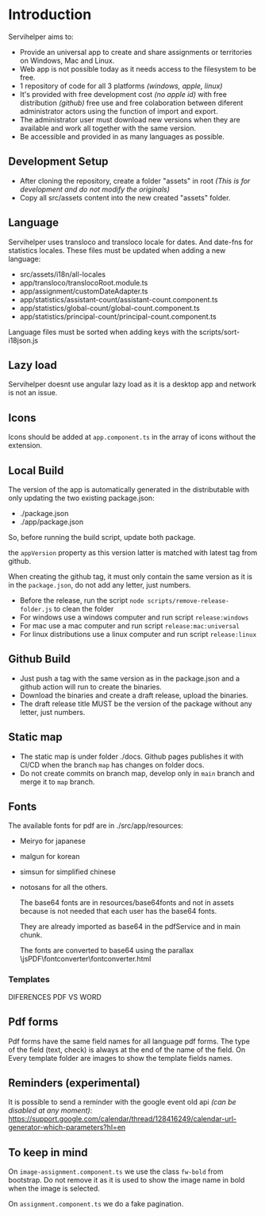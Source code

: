 # Introduction

Servihelper aims to:

- Provide an universal app to create and share assignments or territories on Windows, Mac and Linux.
- Web app is not possible today as it needs access to the filesystem to be free.
- 1 repository of code for all 3 platforms _(windows, apple, linux)_
- It's provided with free development cost _(no apple id)_ with free distribution _(github)_ free use and free colaboration between diferent administrator actors using the function of import and export.
- The administrator user must download new versions when they are available and work all together with the same version.
- Be accessible and provided in as many languages as possible.

## Development Setup

- After cloning the repository, create a folder "assets" in root _(This is for development and do not modify the originals)_
- Copy all src/assets content into the new created "assets" folder.

## Language

Servihelper uses transloco and transloco locale for dates. And date-fns for statistics locales.
These files must be updated when adding a new language:

- src/assets/i18n/all-locales
- app/transloco/translocoRoot.module.ts
- app/assignment/customDateAdapter.ts
- app/statistics/assistant-count/assistant-count.component.ts
- app/statistics/global-count/global-count.component.ts
- app/statistics/principal-count/principal-count.component.ts

Language files must be sorted when adding keys with the scripts/sort-i18json.js

## Lazy load

Servihelper doesnt use angular lazy load as it is a desktop app and network is not an issue.

## Icons

Icons should be added at `app.component.ts` in the array of icons without the extension.

## Local Build

The version of the app is automatically generated in the distributable with only updating the two existing package.json:

- ./package.json
- ./app/package.json

So, before running the build script, update both package.

the `appVersion` property as this version latter is matched with latest tag from github.

When creating the github tag, it must only contain the same version as it is in the `package.json`, do not add any letter, just numbers.

- Before the release, run the script `node scripts/remove-release-folder.js` to clean the folder
- For windows use a windows computer and run script `release:windows`
- For mac use a mac computer and run script `release:mac:universal`
- For linux distributions use a linux computer and run script `release:linux`

## Github Build

- Just push a tag with the same version as in the package.json and a github action will run to create the binaries.
- Download the binaries and create a draft release, upload the binaries.
- The draft release title MUST be the version of the package without any letter, just numbers.

## Static map

- The static map is under folder ./docs. Github pages publishes it with CI/CD when the branch `map` has changes on folder docs.
- Do not create commits on branch map, develop only in `main` branch and merge it to `map` branch.

## Fonts

The available fonts for pdf are in ./src/app/resources:

- Meiryo for japanese
- malgun for korean
- simsun for simplified chinese
- notosans for all the others.

  The base64 fonts are in resources/base64fonts and not in assets because is not needed that each user has the base64 fonts.

  They are already imported as base64 in the pdfService and in main chunk.

  The fonts are converted to base64 using the parallax \jsPDF\fontconverter\fontconverter.html

### Templates

DIFERENCES PDF VS WORD

## Pdf forms

Pdf forms have the same field names for all language pdf forms. The type of the field (text, check) is always at the end of the name of the field.
On Every template folder are images to show the template fields names.

## Reminders (experimental)

It is possible to send a reminder with the google event old api _(can be disabled at any moment)_: https://support.google.com/calendar/thread/128416249/calendar-url-generator-which-parameters?hl=en

## To keep in mind

On `image-assignment.component.ts` we use the class `fw-bold` from bootstrap. Do not remove it as it is used to show the image name in bold when the image is selected.

On `assignment.component.ts` we do a fake pagination.
